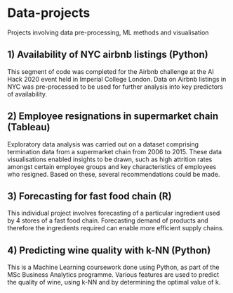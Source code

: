 # Data-projects
Projects involving data pre-processing, ML methods and visualisation

## 1) Availability of NYC airbnb listings (Python)
This segment of code was completed for the Airbnb challenge at the AI Hack 2020 event held in Imperial College London.
Data on Airbnb listings in NYC was pre-processed to be used for further analysis into key predictors of availability.

## 2) Employee resignations in supermarket chain (Tableau)
Exploratory data analysis was carried out on a dataset comprising termination data from a supermarket chain from 2006 to 2015.
These data visualisations enabled insights to be drawn, such as high attrition rates amongst certain employee groups and key characteristics of employees who resigned. Based on these, several recommendations could be made.

## 3) Forecasting for fast food chain (R)
This individual project involves forecasting of a particular ingredient used by 4 stores of a fast food chain. Forecasting demand of products and therefore the ingredients required can enable more efficient supply chains.

## 4) Predicting wine quality with k-NN (Python)
This is a Machine Learning coursework done using Python, as part of the MSc Business Analytics programme. Various features are used to predict the quality of wine, using k-NN and by determining the optimal value of k.
